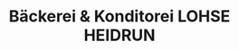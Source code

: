 ---
title: "Bäckerei & Konditorei LOHSE HEIDRUN"
url: /cottbus/baeckerei-und-konditorei-lohse-heidrun/
shop: Bäckerei
---